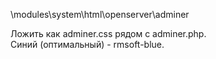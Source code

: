 \modules\system\html\openserver\adminer

Ложить как adminer.css рядом с adminer.php.  
Синий (оптимальный) - rmsoft-blue.